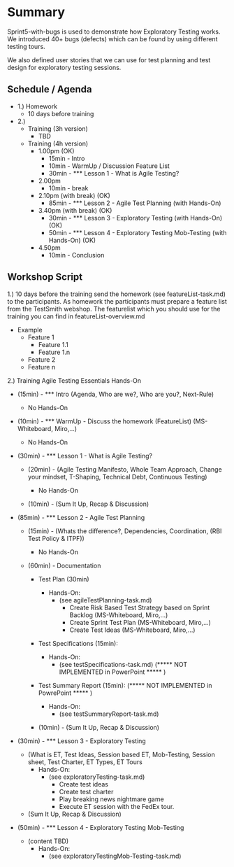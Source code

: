 # Summary
Sprint5-with-bugs is used to demonstrate how Exploratory Testing 
works. We introduced 40+ bugs (defects) which can be found by using different testing tours.

We also defined user stories that we can use for test planning and test design for exploratory testing sessions.

## Schedule / Agenda
- 1.) Homework
  - 10 days before training
- 2.) 
  - Training (3h version)
    - TBD
  - Training (4h version)
    - 1.00pm (OK)
      - 15min - Intro
      - 10min - WarmUp / Discussion Feature List
      - 30min - *** Lesson 1 - What is Agile Testing?
    - 2.00pm 
      - 10min - break
    - 2.10pm (with break) (OK)
      - 85min - *** Lesson 2 - Agile Test Planning (with Hands-On)
    - 3.40pm (with break) (OK)
      - 30min - *** Lesson 3 - Exploratory Testing (with Hands-On) (OK)
      - 50min - *** Lesson 4 - Exploratory Testing Mob-Testing (with Hands-On) (OK)
    - 4.50pm
      - 10min - Conclusion



## Workshop Script
1.) 10 days before the training send the homework (see featureList-task.md) to the participants. 
As homework the participants must prepare a feature list from the TestSmith webshop. The featurelist which you should 
use for the training you can find in featureList-overview.md
- Example
    - Feature 1
      - Feature 1.1
      - Feature 1.n
    - Feature 2
    - Feature n


2.) Training Agile Testing Essentials Hands-On
- (15min) - *** Intro (Agenda, Who are we?, Who are you?, Next-Rule)
  - No Hands-On

- (10min) - *** WarmUp - Discuss the homework (FeatureList) (MS-Whiteboard, Miro,...)
  - No Hands-On

- (30min) - *** Lesson 1 - What is Agile Testing?
  - (20min) - (Agile Testing Manifesto, Whole Team Approach, Change your mindset, T-Shaping, Technical Debt, Continuous Testing)
    - No Hands-On

  - (10min) - (Sum It Up, Recap & Discussion)

- (85min) - *** Lesson 2 - Agile Test Planning
  - (15min) - (Whats the difference?, Dependencies, Coordination, (RBI Test Policy & ITPF))
    - No Hands-On

  - (60min) - Documentation 
    - Test Plan (30min)
      - Hands-On:
        - (see agileTestPlanning-task.md)
          - Create Risk Based Test Strategy based on Sprint Backlog (MS-Whiteboard, Miro,...)
          - Create Sprint Test Plan (MS-Whiteboard, Miro,...)
          - Create Test Ideas (MS-Whiteboard, Miro,...)
          
    - Test Specifications (15min):
      - Hands-On:
        - (see testSpecifications-task.md) (***** NOT IMPLEMENTED in PowerPoint ***** )
        
    - Test Summary Report (15min): (***** NOT IMPLEMENTED in PowrePoint ***** )
      - Hands-On: 
        - (see testSummaryReport-task.md)
  
    - (10min) - (Sum It Up, Recap & Discussion)

- (30min) - *** Lesson 3 - Exploratory Testing
  - (What is ET, Test Ideas, Session based ET, Mob-Testing, Session sheet, Test Charter, ET Types, ET Tours
    - Hands-On: 
      - (see exploratoryTesting-task.md)
        - Create test ideas
        - Create test charter
        - Play breaking news nightmare game
        - Execute ET session with the FedEx tour.
  - (Sum It Up, Recap & Discussion)

- (50min) - *** Lesson 4 - Exploratory Testing Mob-Testing 
  - (content TBD)
    - Hands-On:
      - (see exploratoryTestingMob-Testing-task.md)